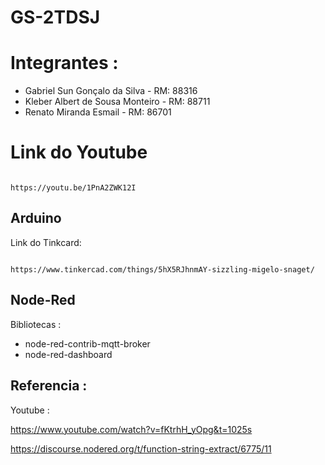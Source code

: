 # GS-2TDSJ

# Integrantes :

 - Gabriel Sun Gonçalo da Silva - RM: 88316
 - Kleber Albert de Sousa Monteiro - RM: 88711
 - Renato Miranda Esmail - RM: 86701

# Link do Youtube

```

https://youtu.be/1PnA2ZWK12I

```

## Arduino

Link do Tinkcard:

```

https://www.tinkercad.com/things/5hX5RJhnmAY-sizzling-migelo-snaget/

```

## Node-Red

Bibliotecas :

- node-red-contrib-mqtt-broker
- node-red-dashboard




## Referencia :

Youtube :

https://www.youtube.com/watch?v=fKtrhH_yOpg&t=1025s

https://discourse.nodered.org/t/function-string-extract/6775/11
